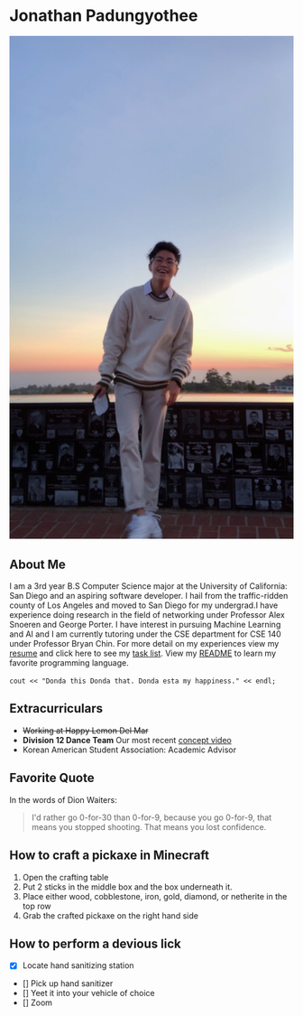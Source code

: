 # Jonathan Padungyothee
![Portrait of myself](FullSizeRender.jpg)
## About Me
I am a 3rd year B.S Computer Science major at the University of California: San Diego and an aspiring software developer. I hail from the traffic-ridden county of Los Angeles and moved to San Diego for my undergrad.I have experience doing research in the field of networking under Professor Alex Snoeren and George Porter. I have interest in pursuing Machine Learning and AI and I am currently tutoring under the CSE department for CSE 140 under Professor Bryan Chin. For more detail on my experiences view my [resume](Jonathan_Padungyothee_Resume.pdf) and click here to see my [task list](#how-to-perform-a-devious-lick). View my [README](README.md) to learn my favorite programming language.

`cout << "Donda this Donda that. Donda esta my happiness." << endl;`
## Extracurriculars
- ~~Working at Happy Lemon Del Mar~~
- **Division 12 Dance Team** Our most recent [concept video](https://youtu.be/JEMhiGxOsik)
- Korean American Student Association: Academic Advisor

## Favorite Quote
In the words of Dion Waiters:
> I'd rather go 0-for-30 than 0-for-9, because you go 0-for-9, that means you stopped shooting. That means you lost confidence.

## How to craft a pickaxe in Minecraft
1. Open the crafting table
2. Put 2 sticks in the middle box and the box underneath it.
3. Place either wood, cobblestone, iron, gold, diamond, or netherite in the top row
4. Grab the crafted pickaxe on the right hand side

## How to perform a devious lick
- [x] Locate hand sanitizing station
- [] Pick up hand sanitizer
- [] Yeet it into your vehicle of choice
- [] Zoom